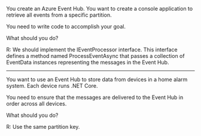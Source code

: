 You create an Azure Event Hub. You want to create a console application to retrieve all events from a specific partition.

You need to write code to accomplish your goal.

What should you do?

R:
We should implement the IEventProcessor interface. This interface defines a method named ProcessEventAsync that passes a collection of EventData instances representing the messages in the Event Hub.

--------------

You want to use an Event Hub to store data from devices in a home alarm system. Each device runs .NET Core.

You need to ensure that the messages are delivered to the Event Hub in order across all devices.

What should you do?

R: Use the same partition key.

